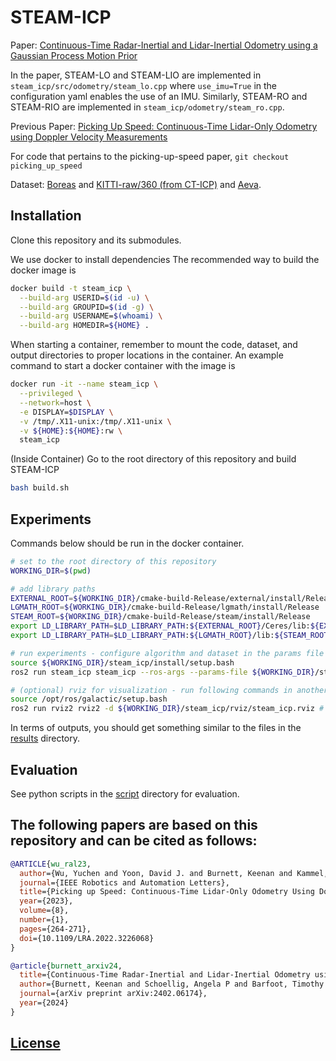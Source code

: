 # STEAM-ICP

Paper: [Continuous-Time Radar-Inertial and Lidar-Inertial Odometry using a Gaussian Process Motion Prior](https://arxiv.org/abs/2402.06174)

In the paper, STEAM-LO and STEAM-LIO are implemented in `steam_icp/src/odometry/steam_lo.cpp` where `use_imu=True` in the configuration yaml enables the use of an IMU.
Similarly, STEAM-RO and STEAM-RIO are implemented in `steam_icp/odometry/steam_ro.cpp`.

Previous Paper: [Picking Up Speed: Continuous-Time Lidar-Only Odometry using Doppler Velocity Measurements](https://ieeexplore.ieee.org/document/9968059)

For code that pertains to the picking-up-speed paper, `git checkout picking_up_speed`

Dataset: [Boreas](https://www.boreas.utias.utoronto.ca/) and [KITTI-raw/360 (from CT-ICP)](https://github.com/jedeschaud/ct_icp) and [Aeva](https://drive.google.com/file/d/1JpQNnXejow3qy1qp5tVzak9qnuFmjYHW/view?usp=share_link).

## Installation

Clone this repository and its submodules.

We use docker to install dependencies The recommended way to build the docker image is

```bash
docker build -t steam_icp \
  --build-arg USERID=$(id -u) \
  --build-arg GROUPID=$(id -g) \
  --build-arg USERNAME=$(whoami) \
  --build-arg HOMEDIR=${HOME} .
```

When starting a container, remember to mount the code, dataset, and output directories to proper locations in the container.
An example command to start a docker container with the image is

```bash
docker run -it --name steam_icp \
  --privileged \
  --network=host \
  -e DISPLAY=$DISPLAY \
  -v /tmp/.X11-unix:/tmp/.X11-unix \
  -v ${HOME}:${HOME}:rw \
  steam_icp
```

(Inside Container) Go to the root directory of this repository and build STEAM-ICP

```bash
bash build.sh
```

## Experiments

Commands below should be run in the docker container.

```bash
# set to the root directory of this repository
WORKING_DIR=$(pwd)

# add library paths
EXTERNAL_ROOT=${WORKING_DIR}/cmake-build-Release/external/install/Release
LGMATH_ROOT=${WORKING_DIR}/cmake-build-Release/lgmath/install/Release
STEAM_ROOT=${WORKING_DIR}/cmake-build-Release/steam/install/Release
export LD_LIBRARY_PATH=$LD_LIBRARY_PATH:${EXTERNAL_ROOT}/Ceres/lib:${EXTERNAL_ROOT}/glog/lib
export LD_LIBRARY_PATH=$LD_LIBRARY_PATH:${LGMATH_ROOT}/lib:${STEAM_ROOT}/lib

# run experiments - configure algorithm and dataset in the params file
source ${WORKING_DIR}/steam_icp/install/setup.bash
ros2 run steam_icp steam_icp --ros-args --params-file ${WORKING_DIR}/steam_icp/config/default_config.yaml

# (optional) rviz for visualization - run following commands in another terminal
source /opt/ros/galactic/setup.bash
ros2 run rviz2 rviz2 -d ${WORKING_DIR}/steam_icp/rviz/steam_icp.rviz # launch rviz
```

In terms of outputs, you should get something similar to the files in the [results](./results) directory.

## Evaluation

See python scripts in the [script](./script) directory for evaluation.

## The following papers are based on this repository and can be cited as follows:

```bibtex
@ARTICLE{wu_ral23,
  author={Wu, Yuchen and Yoon, David J. and Burnett, Keenan and Kammel, Soeren and Chen, Yi and Vhavle, Heethesh and Barfoot, Timothy D.},
  journal={IEEE Robotics and Automation Letters}, 
  title={Picking up Speed: Continuous-Time Lidar-Only Odometry Using Doppler Velocity Measurements}, 
  year={2023},
  volume={8},
  number={1},
  pages={264-271},
  doi={10.1109/LRA.2022.3226068}
}
```

```bibtex
@article{burnett_arxiv24,
  title={Continuous-Time Radar-Inertial and Lidar-Inertial Odometry using a Gaussian Process Motion Prior},
  author={Burnett, Keenan and Schoellig, Angela P and Barfoot, Timothy D},
  journal={arXiv preprint arXiv:2402.06174},
  year={2024}
}
```

## [License](./LICENSE)
